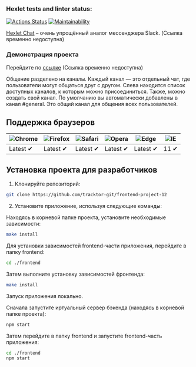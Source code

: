### Hexlet tests and linter status:
[![Actions Status](https://github.com/tracktor-git/frontend-project-12/workflows/hexlet-check/badge.svg)](https://github.com/tracktor-git/frontend-project-12/actions)
[![Maintainability](https://api.codeclimate.com/v1/badges/dfdb4278d40e1476e649/maintainability)](https://codeclimate.com/github/tracktor-git/frontend-project-12/maintainability)

[Hexlet Chat](https://localhost:3000) – очень упрощённый аналог мессенджера Slack. (Ссылка временно недоступна)

### Демонстрация проекта
Перейдите по [ссылке](https://localhost:3000) (Ссылка временно недоступна)

Общение разделено на каналы. Каждый канал — это отдельный чат, где пользователи могут общаться друг с другом. Слева находится список доступных каналов, к которым можно присоединиться. Также, можно создать свой канал. По умолчанию вы автоматически добавлены в канал #general. Это общий канал для общения всех пользователей.

## Поддержка браузеров
![Chrome](https://raw.githubusercontent.com/alrra/browser-logos/main/src/chrome/chrome_48x48.png) | ![Firefox](https://raw.githubusercontent.com/alrra/browser-logos/main/src/firefox/firefox_48x48.png) | ![Safari](https://raw.githubusercontent.com/alrra/browser-logos/main/src/safari/safari_48x48.png) | ![Opera](https://raw.githubusercontent.com/alrra/browser-logos/main/src/opera/opera_48x48.png) | ![Edge](https://raw.githubusercontent.com/alrra/browser-logos/main/src/edge/edge_48x48.png) | ![IE](https://raw.githubusercontent.com/alrra/browser-logos/master/src/archive/internet-explorer_9-11/internet-explorer_9-11_48x48.png) |
--- | --- | --- | --- | --- | --- |
Latest ✔ | Latest ✔ | Latest ✔ | Latest ✔ | Latest ✔ | 11 ✔ |

## Установка проекта для разработчиков
1. Клонируйте репозиторий:
```sh 
git clone https://github.com/tracktor-git/frontend-project-12
```

2. Установите приложение, используя следующие команды:

Находясь в корневой папке проекта, установите необходимые зависимости:

```sh
make install
```

Для установки зависимостей frontend-части приложения, перейдите в папку frontend:

```sh
cd ./frontend
```

Затем выполните установку зависимостей фронтенда:

```sh
make install
```

Запуск приложения локально.

Сначала запустите иртуальный сервер бэкенда (находясь в корневой папке проекта):

```sh
npm start
```

Затем перейдите в папку frontend и запустите frontend-часть приложения:

```sh
cd ./frontend
npm start
```
